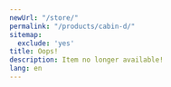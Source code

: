 ```yaml
---
newUrl: "/store/"
permalink: "/products/cabin-d/"
sitemap:
  exclude: 'yes'
title: Oops!
description: Item no longer available!
lang: en
---
```

